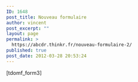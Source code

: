 ```yaml
---
ID: 1648
post_title: Nouveau formulaire
author: vincent
post_excerpt: ""
layout: page
permalink: >
  https://abcdr.thinkr.fr/nouveau-formulaire-2/
published: true
post_date: 2012-03-28 20:53:24
---
```

[tdomf_form3]